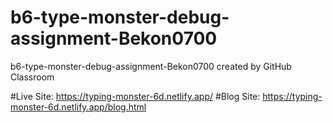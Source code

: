 # b6-type-monster-debug-assignment-Bekon0700
b6-type-monster-debug-assignment-Bekon0700 created by GitHub Classroom


#Live Site: https://typing-monster-6d.netlify.app/
#Blog Site: https://typing-monster-6d.netlify.app/blog.html
